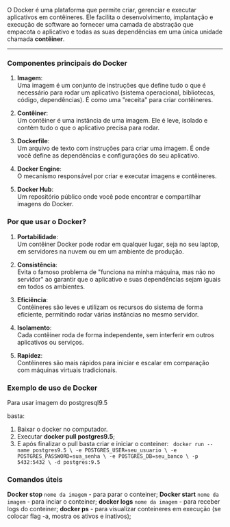 O Docker é uma plataforma que permite criar, gerenciar e executar aplicativos em contêineres. Ele facilita o desenvolvimento, implantação e execução de software ao fornecer uma camada de abstração que empacota o aplicativo e todas as suas dependências em uma única unidade chamada **contêiner**.

---

### **Componentes principais do Docker**

1. **Imagem**:  
    Uma imagem é um conjunto de instruções que define tudo o que é necessário para rodar um aplicativo (sistema operacional, bibliotecas, código, dependências). É como uma "receita" para criar contêineres.
    
2. **Contêiner**:  
    Um contêiner é uma instância de uma imagem. Ele é leve, isolado e contém tudo o que o aplicativo precisa para rodar.
    
3. **Dockerfile**:  
    Um arquivo de texto com instruções para criar uma imagem. É onde você define as dependências e configurações do seu aplicativo.
    
4. **Docker Engine**:  
    O mecanismo responsável por criar e executar imagens e contêineres.
    
5. **Docker Hub**:  
    Um repositório público onde você pode encontrar e compartilhar imagens do Docker.


### **Por que usar o Docker?**

1. **Portabilidade**:  
    Um contêiner Docker pode rodar em qualquer lugar, seja no seu laptop, em servidores na nuvem ou em um ambiente de produção.
    
2. **Consistência**:  
    Evita o famoso problema de "funciona na minha máquina, mas não no servidor" ao garantir que o aplicativo e suas dependências sejam iguais em todos os ambientes.
    
3. **Eficiência**:  
    Contêineres são leves e utilizam os recursos do sistema de forma eficiente, permitindo rodar várias instâncias no mesmo servidor.
    
4. **Isolamento**:  
    Cada contêiner roda de forma independente, sem interferir em outros aplicativos ou serviços.
    
5. **Rapidez**:  
    Contêineres são mais rápidos para iniciar e escalar em comparação com máquinas virtuais tradicionais.

### **Exemplo de uso de Docker**

Para usar imagem do postgresql9.5

basta:
1. Baixar o docker no computador.
2. Executar **docker pull postgres9.5**;
3. E após finalizar o pull basta criar e iniciar o conteiner: 
  ` docker run --name postgres9.5 \ -e POSTGRES_USER=seu_usuario \ -e POSTGRES_PASSWORD=sua_senha \ -e POSTGRES_DB=seu_banco \ -p 5432:5432 \ -d postgres:9.5` 

### Comandos úteis
**Docker stop** `nome da imagem` - para parar o conteiner; 
**Docker start** `nome da imagem` - para inciar o conteiner; 
**docker logs** `nome da imagem` - para receber logs do conteiner; 
**docker ps** - para visualizar conteineres em execução (se colocar flag -a, mostra os ativos e inativos);
